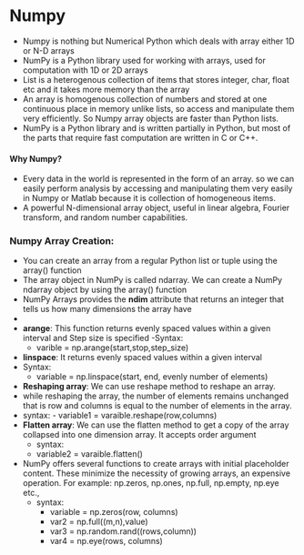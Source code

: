 # Numpy
- Numpy is nothing but Numerical Python which deals with array either 1D or N-D arrays
- NumPy is a Python library used for working with arrays, used for computation with 1D or 2D arrays
- List is a heterogenous collection of items that stores integer, char, float etc and it takes more memory than the array
- An array is homogenous collection of numbers and stored at one continuous place in memory unlike lists, so access and  manipulate them very efficiently. So Numpy array objects are faster than Python lists.
- NumPy is a Python library and is written partially in Python, but most of the parts that require fast computation are written in C or C++.
#### Why Numpy?
- Every data in the world is represented in the form of an array. so we can easily perform analysis by accessing and manipulating them very easily in Numpy or Matlab because it is collection of homogeneous items.
- A powerful N-dimensional array object, useful in linear algebra, Fourier transform, and random number capabilities.
### Numpy Array Creation:
- You can create an array from a regular Python list or tuple using the array() function
-  The array object in NumPy is called ndarray. We can create a NumPy ndarray object by using the array() function
-  NumPy Arrays provides the **ndim** attribute that returns an integer that tells us how many dimensions the array have
-  
-  **arange**: This function returns evenly spaced values within a given interval and Step size is specified
  -Syntax:
    - varible = np.arange(start,stop,step_size)
-  **linspace**: It returns evenly spaced values within a given interval
  - Syntax:
    - variable = np.linspace(start, end, evenly number of elements)
-  **Reshaping array**: We can use reshape method to reshape an array.
  - while reshaping the array, the number of elements remains unchanged that is row and columns is equal to the number of elements in the array.
  -  syntax:
    - variable1 = varaible.reshape(row,columns)
- **Flatten array**: We can use the flatten method to get a copy of the array collapsed into one dimension array. It accepts order argument
    -  syntax:
    - variable2 = varaible.flatten()
- NumPy offers several functions to create arrays with initial placeholder content. These minimize the necessity of growing arrays, an expensive operation. For example: np.zeros, np.ones, np.full, np.empty, np.eye etc.,
   - syntax:
     - variable = np.zeros(row, columns)
     - var2 = np.full((m,n),value)
     - var3 = np.random.rand((rows,column))
     - var4 = np.eye(rows, columns)
